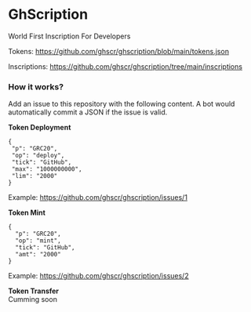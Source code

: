 # GhScription

World First Inscription For Developers

Tokens: https://github.com/ghscr/ghscription/blob/main/tokens.json

Inscriptions: https://github.com/ghscr/ghscription/tree/main/inscriptions

### How it works?

Add an issue to this repository with the following content. A bot would automatically commit a JSON if the issue is valid.

**Token Deployment**
```
{
 "p": "GRC20",
 "op": "deploy",
 "tick": "GitHub",
 "max": "1000000000",
 "lim": "2000"
}
```
Example: https://github.com/ghscr/ghscription/issues/1

**Token Mint**
```
{  
  "p": "GRC20", 
  "op": "mint", 
  "tick": "GitHub", 
  "amt": "2000"
}
```
Example: https://github.com/ghscr/ghscription/issues/2


**Token Transfer**  
Cumming soon
